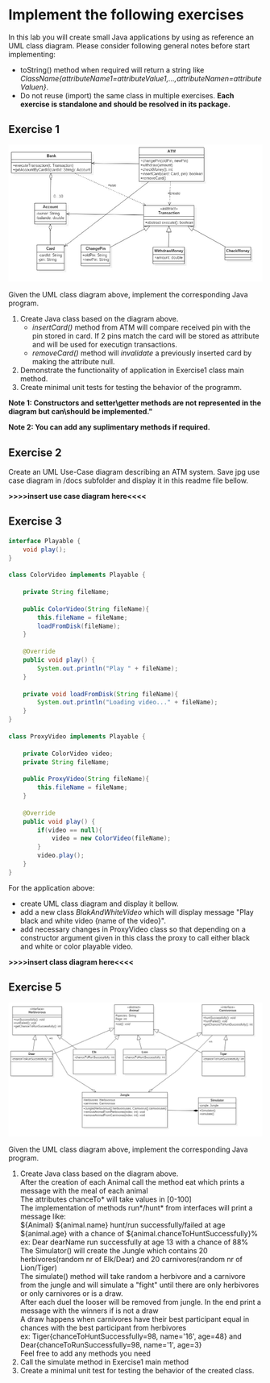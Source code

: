 # Implement the following exercises

In this lab you will create small Java applications by using as reference an UML class diagram. Please consider following general notes before start implementing:
- toString() method when required will return a string like *ClassName{attributeName1=attributeValue1,...,attributeNamen=attributeValuen}*.
- Do not reuse (import) the same class in multiple exercises. **Each exercise is standalone and should be resolved in its package.**

## Exercise 1
![Exercise 1 image](docs/ex1.jpg)

Given the UML class diagram above, implement the corresponding Java program.

1. Create Java class based on the diagram above. 
    * _insertCard()_ method from ATM will compare received pin with the pin stored in card. If 2 pins match the card will be stored as attribute and will be used for executign transactions.
    * _removeCard()_ method will _invalidate_ a previously inserted card by making the attribute null. 
2. Demonstrate the functionality of application in Exercise1 class main method.
3. Create minimal unit tests for testing the behavior of the programm.

**Note 1: Constructors and setter\getter methods are not represented in the diagram but can\should be implemented."**

**Note 2: You can add any suplimentary methods if required.**


## Exercise 2

Create an UML Use-Case diagram describing an ATM system. Save jpg use case diagram in /docs subfolder and display it in this readme file bellow.

**>>>>insert use case diagram here<<<<**

## Exercise 3

```java
interface Playable {
    void play();
}

class ColorVideo implements Playable {

    private String fileName;

    public ColorVideo(String fileName){
        this.fileName = fileName;
        loadFromDisk(fileName);
    }

    @Override
    public void play() {
        System.out.println("Play " + fileName);
    }

    private void loadFromDisk(String fileName){
        System.out.println("Loading video..." + fileName);
    }
}

class ProxyVideo implements Playable {

    private ColorVideo video;
    private String fileName;

    public ProxyVideo(String fileName){
        this.fileName = fileName;
    }

    @Override
    public void play() {
        if(video == null){
            video = new ColorVideo(fileName);
        }
        video.play();
    }
}
```

For the application above:
* create UML class diagram and display it bellow.
* add a new class _BlakAndWhiteVideo_ which will display message "Play black and white video {name of the video}".
* add necessary changes in ProxyVideo class so that depending on a constructor argument given in this class the proxy to call either black and white or color playable video.

**>>>>insert class diagram here<<<<**

## Exercise 5
![Exercise 5 image](docs/ex5.jpg)

Given the UML class diagram above, implement the corresponding Java program. 

1. Create Java class based on the diagram above. 
<br>After the creation of each Animal call the method eat which prints a message with the meal of each animal
<br>The attributes chanceTo* will take values in [0-100]
<br>The implementation of methods run*/hunt* from interfaces will print a message like: 
<br>${Animal} ${animal.name} hunt/run successfully/failed at age ${animal.age} with a chance of  ${animal.chanceToHuntSuccessfully}%
<br>ex: Dear dearName run successfully at age 13 with a chance of 88%
<br>The Simulator() will create the Jungle which contains 20 herbivores(random nr of Elk/Dear) and 20 carnivores(random nr of Lion/Tiger) 
<br>The simulate() method will take random a herbivore and a carnivore from the jungle and will simulate a "fight" until there are only herbivores or only carnivores or is a draw.
<br>After each duel the looser will be removed from jungle. In the end print a message with the winners if is not a draw
<br>A draw happens when carnivores have their best participant equal in chances with the best participant from herbivores
<br>ex: Tiger{chanceToHuntSuccessfully=98, name='16', age=48} and Dear{chanceToRunSuccessfully=98, name='1', age=3}
<br>Feel free to add any methods you need
2. Call the simulate method in Exercise1 main method
3. Create a minimal unit test for testing the behavior of the created class.